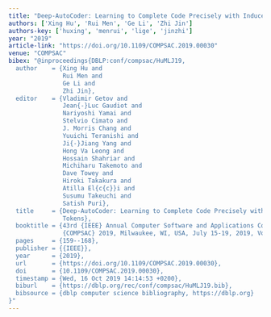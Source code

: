 ```yaml
---
title: "Deep-AutoCoder: Learning to Complete Code Precisely with Induced Code Tokens"
authors: ['Xing Hu', 'Rui Men', 'Ge Li', 'Zhi Jin']
authors-key: ['huxing', 'menrui', 'lige', 'jinzhi']
year: "2019"
article-link: "https://doi.org/10.1109/COMPSAC.2019.00030"
venue: "COMPSAC"
bibex: "@inproceedings{DBLP:conf/compsac/HuMLJ19,
  author    = {Xing Hu and
               Rui Men and
               Ge Li and
               Zhi Jin},
  editor    = {Vladimir Getov and
               Jean{-}Luc Gaudiot and
               Nariyoshi Yamai and
               Stelvio Cimato and
               J. Morris Chang and
               Yuuichi Teranishi and
               Ji{-}Jiang Yang and
               Hong Va Leong and
               Hossain Shahriar and
               Michiharu Takemoto and
               Dave Towey and
               Hiroki Takakura and
               Atilla El{c{c}}i and
               Susumu Takeuchi and
               Satish Puri},
  title     = {Deep-AutoCoder: Learning to Complete Code Precisely with Induced Code
               Tokens},
  booktitle = {43rd {IEEE} Annual Computer Software and Applications Conference,
               {COMPSAC} 2019, Milwaukee, WI, USA, July 15-19, 2019, Volume 1},
  pages     = {159--168},
  publisher = {{IEEE}},
  year      = {2019},
  url       = {https://doi.org/10.1109/COMPSAC.2019.00030},
  doi       = {10.1109/COMPSAC.2019.00030},
  timestamp = {Wed, 16 Oct 2019 14:14:53 +0200},
  biburl    = {https://dblp.org/rec/conf/compsac/HuMLJ19.bib},
  bibsource = {dblp computer science bibliography, https://dblp.org}
}"
---
```


